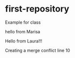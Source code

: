 # first-repository
Example for class

hello from Marisa


Hello from Laura!!!


Creating a merge conflict line 10 